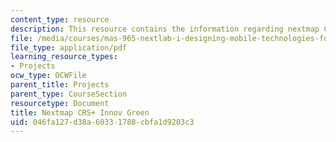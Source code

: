 ```yaml
---
content_type: resource
description: This resource contains the information regarding nextmap CRS+ innov green.
file: /media/courses/mas-965-nextlab-i-designing-mobile-technologies-for-the-next-billion-users-fall-2008/046fa127d38a60331788cbfa1d9203c3_MITMAS_965F08_nextmap_m1.pdf
file_type: application/pdf
learning_resource_types:
- Projects
ocw_type: OCWFile
parent_title: Projects
parent_type: CourseSection
resourcetype: Document
title: Nextmap CRS+ Innov Green
uid: 046fa127-d38a-6033-1788-cbfa1d9203c3
---
```

